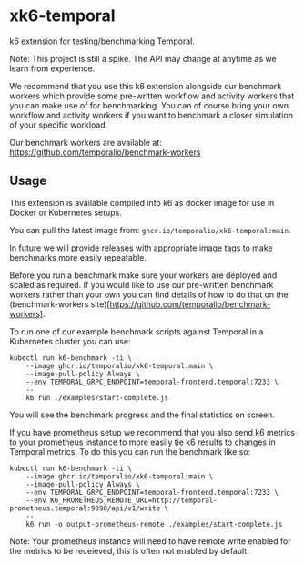 # xk6-temporal

k6 extension for testing/benchmarking Temporal.

Note: This project is still a spike. The API may change at anytime as we learn from experience.

We recommend that you use this k6 extension alongside our benchmark workers which provide some pre-written workflow and activity workers that you can make use of for benchmarking. You can of course bring your own workflow and activity workers if you want to benchmark a closer simulation of your specific workload.

Our benchmark workers are available at: https://github.com/temporalio/benchmark-workers

## Usage

This extension is available compiled into k6 as docker image for use in Docker or Kubernetes setups.

You can pull the latest image from: `ghcr.io/temporalio/xk6-temporal:main`.

In future we will provide releases with appropriate image tags to make benchmarks more easily repeatable.

Before you run a benchmark make sure your workers are deployed and scaled as required. If you would like to use our pre-written benchmark workers rather than your own you can find details of how to do that on the (benchmark-workers site)[https://github.com/temporalio/benchmark-workers].

To run one of our example benchmark scripts against Temporal in a Kubernetes cluster you can use:

```
kubectl run k6-benchmark -ti \
    --image ghcr.io/temporalio/xk6-temporal:main \
    --image-pull-policy Always \
    --env TEMPORAL_GRPC_ENDPOINT=temporal-frontend.temporal:7233 \
    --
    k6 run ./examples/start-complete.js
```

You will see the benchmark progress and the final statistics on screen.

If you have prometheus setup we recommend that you also send k6 metrics to your prometheus instance to more easily tie k6 results to changes in Temporal metrics. To do this you can run the benchmark like so:

```
kubectl run k6-benchmark -ti \
    --image ghcr.io/temporalio/xk6-temporal:main \
    --image-pull-policy Always \
    --env TEMPORAL_GRPC_ENDPOINT=temporal-frontend.temporal:7233 \
    --env K6_PROMETHEUS_REMOTE_URL=http://temporal-prometheus.temporal:9090/api/v1/write \
    --
    k6 run -o output-prometheus-remote ./examples/start-complete.js
```

Note: Your prometheus instance will need to have remote write enabled for the metrics to be receieved, this is often not enabled by default.